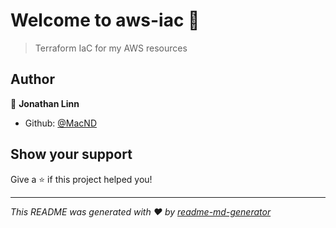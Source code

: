 # Welcome to aws-iac 👋

> Terraform  IaC for my AWS resources

## Author

👤 **Jonathan Linn**

* Github: [@MacND](https://github.com/MacND)

## Show your support

Give a ⭐️ if this project helped you!


***
_This README was generated with ❤️ by [readme-md-generator](https://github.com/kefranabg/readme-md-generator)_